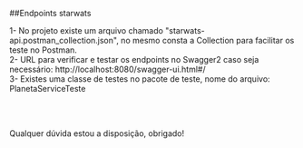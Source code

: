 ##Endpoints starwats

1- No projeto existe um arquivo chamado "starwats-api.postman_collection.json", no mesmo consta a Collection para facilitar os teste no Postman.<br/>
2- URL para verificar e testar os endpoints no Swagger2 caso seja necessário: http://localhost:8080/swagger-ui.html#/ <br/>
3- Existes uma classe de testes no pacote de teste, nome do arquivo: PlanetaServiceTeste <br/>

<br/><br/>

Qualquer dúvida estou a disposição, obrigado!